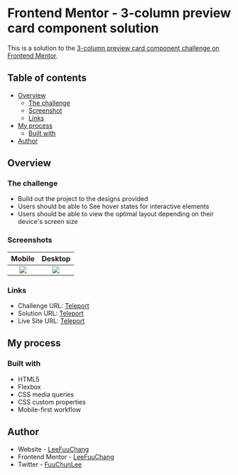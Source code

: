 # Frontend Mentor - 3-column preview card component solution

This is a solution to the [3-column preview card component challenge on Frontend Mentor](https://www.frontendmentor.io/challenges/3column-preview-card-component-pH92eAR2-).

## Table of contents
- [Overview](#Overview)
  - [The challenge](#The-challenge)
  - [Screenshot](#Screenshots)
  - [Links](#Links)
- [My process](#My-process)
  - [Built with](#Built-with)
- [Author](#Author)

## Overview
### The challenge
- Build out the project to the designs provided
- Users should be able to See hover states for interactive elements
- Users should be able to view the optimal layout depending on their device's screen size
### Screenshots
| Mobile | Desktop |
| :-: | :-: |
|![](https://i.imgur.com/JLRicjU.png)|![](https://i.imgur.com/07LCr4g.png)|
### Links
- Challenge URL: [Teleport](https://www.frontendmentor.io/challenges/3column-preview-card-component-pH92eAR2-)
- Solution URL: [Teleport](https://github.com/LeeFuuChang/3-column-preview-card-component)
- Live Site URL: [Teleport](https://github.com/LeeFuuChang/3-column-preview-card-component)

## My process
### Built with
- HTML5
- Flexbox
- CSS media queries
- CSS custom properties
- Mobile-first workflow

## Author
- Website - [LeeFuuChang](https://www.leefuuchang.in)
- Frontend Mentor - [LeeFuuChang](https://www.frontendmentor.io/profile/LeeFuuChang)
- Twitter - [FuuChunLee](https://twitter.com/FuuChunLee)
